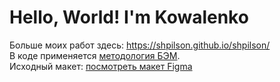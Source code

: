 # Hello, World! I'm Kowalenko

Больше моих работ здесь: https://shpilson.github.io/shpilson/  
В коде применяется [методология БЭМ](https://ru.bem.info/ "методология БЭМ").  
Исходный макет: [посмотреть макет Figma](https://www.figma.com/file/gRh5CVseIwdwHH6i5v4MzO/Kovalenko.net?node-id=1%3A2 "Макет в Figma")  
